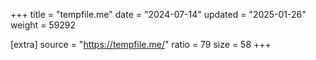 +++
title = "tempfile.me"
date = "2024-07-14"
updated = "2025-01-26"
weight = 59292

[extra]
source = "https://tempfile.me/"
ratio = 79
size = 58
+++
